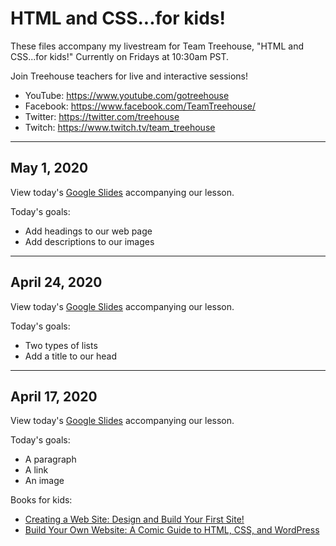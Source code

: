 # HTML and CSS...for kids!

These files accompany my livestream for Team Treehouse, "HTML and CSS...for kids!" Currently on Fridays at 10:30am PST.

Join Treehouse teachers for live and interactive sessions!

* YouTube: https://www.youtube.com/gotreehouse
* Facebook: https://www.facebook.com/TeamTreehouse/
* Twitter: https://twitter.com/treehouse
* Twitch: https://www.twitch.tv/team_treehouse

---

## May 1, 2020

View today's [Google Slides](https://docs.google.com/presentation/d/1tr-sTP6AthWGPKEXZ3CR-KlMSzIQKAT7E5KK14EpEmk/edit?usp=sharing) accompanying our lesson.

Today's goals:

* Add headings to our web page
* Add descriptions to our images

---

## April 24, 2020

View today's [Google Slides](https://docs.google.com/presentation/d/1AzqqXTkeSak8e8BKBSvOD9Mhpn9-VgZg3A-YQPOPpbE/edit?usp=sharing) accompanying our lesson.

Today's goals:

* Two types of lists
* Add a title to our head

---

## April 17, 2020

View today's [Google Slides](https://docs.google.com/presentation/d/1dlAAvxBrKVzJ87X8uFDXdRQGBur5HgYvtEUajeSLlKI/edit?usp=sharing) accompanying our lesson.

Today's goals:

* A paragraph
* A link
* An image

Books for kids:

* [Creating a Web Site: Design and Build Your First Site!](https://www.amazon.com/Creating-Web-Site-Design-Dummies/dp/1119376513/ref=as_li_ss_tl?s=books&ie=UTF8&qid=1519604047&sr=1-1&keywords=creating+a+website+dummies&pldnSite=1&linkCode=sl1&tag=indus053-20&linkId=dd186b9010669a85f9bd9fc1b41b4e2e)
* [Build Your Own Website: A Comic Guide to HTML, CSS, and WordPress](https://www.amazon.com/Build-Your-Own-Website-WordPress-ebook/dp/B00NEX6IB0)
